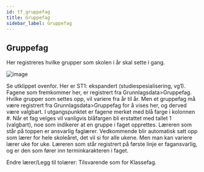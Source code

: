 ```yaml
---
id: tf_gruppefag
title: Gruppefag
sidebar_label: Gruppefag
---
```


## Gruppefag
Her registreres hvilke grupper som skolen i år skal sette i gang. 

![image](https://user-images.githubusercontent.com/80097133/116999671-3bbfa800-ace0-11eb-97b9-b7792dae76bb.png)

Se utklippet ovenfor. Her er ST1: ekspandert (studiespesialisering, vg1).
Fagene som fremkommer her, er registrert fra Grunnlagsdata>Gruppefag. Hvilke grupper som settes opp, vil variere fra år til år. Men et gruppefag må være registrert fra Grunnlagsdata>Gruppefag for å vises her, og derved være valgbart. I utgangspunktet er fagene merket med blå farge i kolonnen #. Når et fag velges vil vanligvis blåfargen bli erstattet med tallet 1 (valgbart), noe som indikerer at en gruppe i faget opprettes. Læreren som står på toppen er ansvarlig faglærer. Vedkommende blir automatisk satt opp som lærer for hele skoleåret, det vil si for alle ukene. Men man kan variere lærer uke for uke. Læreren som står registrert på første linje er fagansvarlig, og er den som fører inn terminkarakteren i faget.

Endre lærer/Legg til tolærer: Tilsvarende som for Klassefag.

